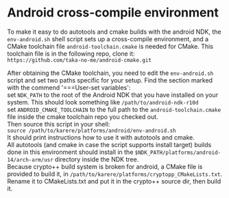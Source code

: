 # Android cross-compile environment #

To make it easy to do autotools and cmake builds with the android NDK, the `env-android.sh` shell script sets up a cross-compile environment, and a CMake toolchain
file `android-toolchain.cmake` is needed for CMake. This toolchain file is in the following repo, clone it:  
`https://github.com/taka-no-me/android-cmake.git`  

After obtaining the CMake toolchain, you need to edit the `env-android.sh` script and set two paths specific for your setup.
Find the section marked with the commend '===User-set variables':  
set `NDK_PATH` to the root of the Android NDK that you have installed on your system. This should look something like `/path/to/android-ndk-r10d`  
set `ANDROID_CMAKE_TOOLCHAIN` to the full path to the `android-toolchain.cmake` file inside the cmake toolchain repo you checked out.  
Then source this script in your shell:  
`source /path/to/karere/platforms/android/env-android.sh`   
It should print instructions how to use it with autotools and cmake.  
All autotools (and cmake in case the script supports install target) builds done in this environment should install in the
`$NDK_PATH/platforms/android-14/arch-arm/usr` directory inside the NDK tree.  
Because crypto++ build system is broken for android, a CMake file is provided to build it, in
`/path/to/karere/platforms/cryptopp_CMakeLists.txt`. Rename it to CMakeLists.txt and put it in the crypto++ source dir,
then build it.
